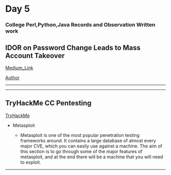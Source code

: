 # Day 5

### College Perl,Python,Java Records and Observation Written work

## IDOR on Password Change Leads to Mass Account Takeover

[Medium_Link](https://medium.com/@blackstorm.hacker777/get-your-own-hacking-vps-for-free-in-2022-89f5cc678758)

[Author](https://medium.com/@blackstorm.hacker777)


---

---

## TryHackMe CC Pentesting

[TryHackMe](https://tryhackme.com/room/ccpentesting)

-   Metasploit

    - Metasploit is one of the most popular penetration testing frameworks around. It contains a large database of almost every major CVE, which you can easily use against a machine. The aim of this section is to go through some of the major features of metasploit, and at the end there will be a machine that you will need to exploit.


---
